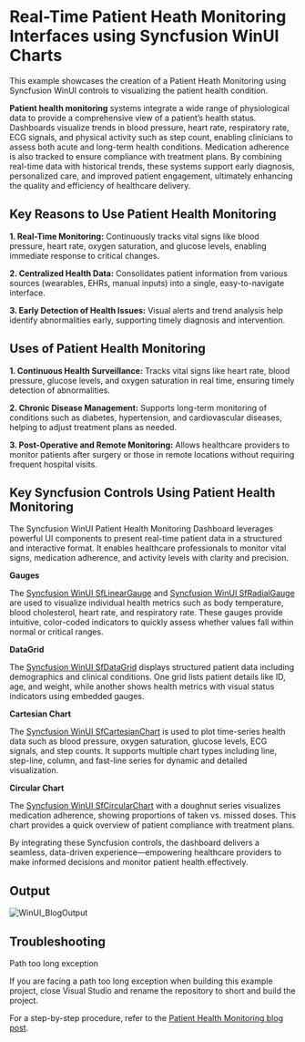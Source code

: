 # Real-Time Patient Heath Monitoring Interfaces using Syncfusion WinUI Charts
This example showcases the creation of a Patient Heath Monitoring using Syncfusion WinUI controls to visualizing the patient health condition.

**Patient health monitoring** systems integrate a wide range of physiological data to provide a comprehensive view of a patient’s health status. Dashboards visualize trends in blood pressure, heart rate, respiratory rate, ECG signals, and physical activity such as step count, enabling clinicians to assess both acute and long-term health conditions. Medication adherence is also tracked to ensure compliance with treatment plans. By combining real-time data with historical trends, these systems support early diagnosis, personalized care, and improved patient engagement, ultimately enhancing the quality and efficiency of healthcare delivery.

## Key Reasons to Use Patient Health Monitoring
**1.	Real-Time Monitoring:** Continuously tracks vital signs like blood pressure, heart rate, oxygen saturation, and glucose levels, enabling immediate response to critical changes.

**2.	Centralized Health Data:** Consolidates patient information from various sources (wearables, EHRs, manual inputs) into a single, easy-to-navigate interface.

**3.	Early Detection of Health Issues:** Visual alerts and trend analysis help identify abnormalities early, supporting timely diagnosis and intervention.

## Uses of Patient Health Monitoring
**1.	Continuous Health Surveillance:** Tracks vital signs like heart rate, blood pressure, glucose levels, and oxygen saturation in real time, ensuring timely detection of abnormalities.

**2.	Chronic Disease Management:** Supports long-term monitoring of conditions such as diabetes, hypertension, and cardiovascular diseases, helping to adjust treatment plans as needed.

**3.	Post-Operative and Remote Monitoring:** Allows healthcare providers to monitor patients after surgery or those in remote locations without requiring frequent hospital visits.

## Key Syncfusion Controls Using Patient Health Monitoring
The Syncfusion WinUI Patient Health Monitoring Dashboard leverages powerful UI components to present real-time patient data in a structured and interactive format. It enables healthcare professionals to monitor vital signs, medication adherence, and activity levels with clarity and precision.

**Gauges**

The [Syncfusion WinUI SfLinearGauge](https://help.syncfusion.com/winui/linear-gauge/getting-started) and [Syncfusion WinUI SfRadialGauge](https://help.syncfusion.com/winui/radial-gauge/getting-started) are used to visualize individual health metrics such as body temperature, blood cholesterol, heart rate, and respiratory rate. These gauges provide intuitive, color-coded indicators to quickly assess whether values fall within normal or critical ranges.

**DataGrid**

The [Syncfusion WinUI SfDataGrid](https://help.syncfusion.com/winui/datagrid/getting-started) displays structured patient data including demographics and clinical conditions. One grid lists patient details like ID, age, and weight, while another shows health metrics with visual status indicators using embedded gauges.

**Cartesian Chart**

The [Syncfusion WinUI SfCartesianChart](https://help.syncfusion.com/winui/cartesian-charts/getting-started) is used to plot time-series health data such as blood pressure, oxygen saturation, glucose levels, ECG signals, and step counts. It supports multiple chart types including line, step-line, column, and fast-line series for dynamic and detailed visualization.

**Circular Chart**

The [Syncfusion WinUI SfCircularChart](https://help.syncfusion.com/winui/circular-charts/getting-started) with a doughnut series visualizes medication adherence, showing proportions of taken vs. missed doses. This chart provides a quick overview of patient compliance with treatment plans.

By integrating these Syncfusion controls, the dashboard delivers a seamless, data-driven experience—empowering healthcare providers to make informed decisions and monitor patient health effectively.

## Output
![WinUI_BlogOutput](https://github.com/user-attachments/assets/6dd77362-553c-403c-b078-5f521f16089a)

## Troubleshooting
Path too long exception

If you are facing a path too long exception when building this example project, close Visual Studio and rename the repository to short and build the project.

For a step-by-step procedure, refer to the [Patient Health Monitoring blog post](https://www.syncfusion.com/blogs/post/health-monitoring-winui-charts).

